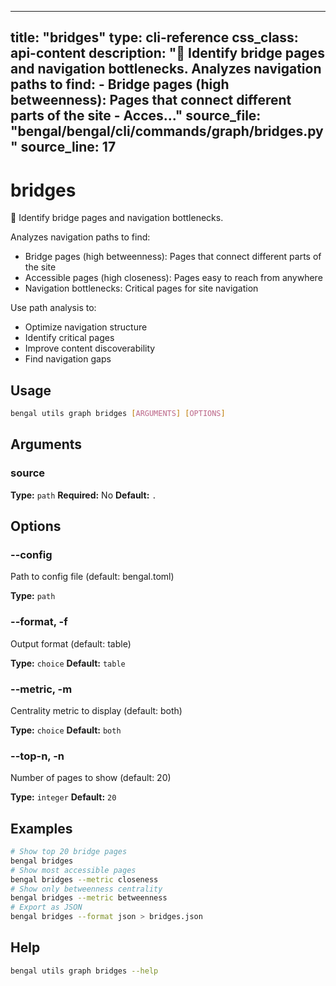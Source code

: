 
---
title: "bridges"
type: cli-reference
css_class: api-content
description: "🌉 Identify bridge pages and navigation bottlenecks.  Analyzes navigation paths to find: - Bridge pages (high betweenness): Pages that connect different parts of the site - Acces..."
source_file: "bengal/bengal/cli/commands/graph/bridges.py"
source_line: 17
---

# bridges

🌉 Identify bridge pages and navigation bottlenecks.

Analyzes navigation paths to find:
- Bridge pages (high betweenness): Pages that connect different parts of the site
- Accessible pages (high closeness): Pages easy to reach from anywhere
- Navigation bottlenecks: Critical pages for site navigation

Use path analysis to:
- Optimize navigation structure
- Identify critical pages
- Improve content discoverability
- Find navigation gaps


## Usage

```bash
bengal utils graph bridges [ARGUMENTS] [OPTIONS]
```

## Arguments

### source

**Type:** `path`
**Required:** No
**Default:** `.`


## Options

### --config

Path to config file (default: bengal.toml)

**Type:** `path`

### --format, -f

Output format (default: table)

**Type:** `choice`
**Default:** `table`

### --metric, -m

Centrality metric to display (default: both)

**Type:** `choice`
**Default:** `both`

### --top-n, -n

Number of pages to show (default: 20)

**Type:** `integer`
**Default:** `20`



## Examples

```bash
# Show top 20 bridge pages
bengal bridges
# Show most accessible pages
bengal bridges --metric closeness
# Show only betweenness centrality
bengal bridges --metric betweenness
# Export as JSON
bengal bridges --format json > bridges.json
```



## Help

```bash
bengal utils graph bridges --help
```
